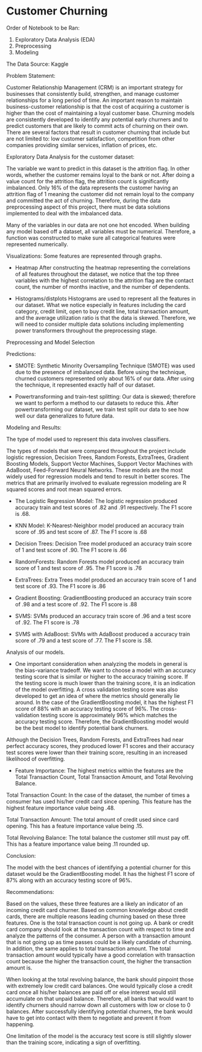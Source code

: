 # Customer Churning

Order of Notebook to be Ran:
1) Exploratory Data Analysis (EDA)
2) Preprocessing
3) Modeling

The Data Source: Kaggle

Problem Statement: 

Customer Relationship Management (CRM) is an important strategy for businesses that consistently build, strengthen, and manage customer relationships for a long period of time. An important reason to maintain business-customer relationship is that the cost of acquiring a customer is higher than the cost of maintaining a loyal customer base. Churning models are consistently developed to identify any potential early churners and to predict customers that are likely to commit acts of churning on their own. There are several factors that result in customer churning that include but are not limited to: low customer satisfaction, competition from other companies providing similar services, inflation of prices, etc. 

Exploratory Data Analysis for the customer dataset:

The variable we want to predict in this dataset is the attrition flag. In other words, whether the customer remains loyal to the bank or not. After doing a value count for the attrition flag, the attrition count is significantly imbalanced. Only 16% of the data represents the customer having an attrition flag of 1 meaning the customer did not remain loyal to the company and committed the act of churning. Therefore, during the data preprocessing aspect of this project, there must be data solutions implemented to deal with the imbalanced data. 

Many of the variables in our data are not one hot encoded. When building any model based off a dataset, all variables must be numerical. Therefore, a function was constructed to make sure all categorical features were represented numerically. 

Visualizations: Some features are represented through graphs.

-	Heatmap
After constructing the heatmap representing the correlations of all features throughout the dataset, we notice that the top three variables with the highest correlation to the attrition flag are the contact count, the number of months inactive, and the number of dependents. 

-	Histograms/distplots
Histograms are used to represent all the features in our dataset. What we notice especially in features including the card category, credit limit, open to buy credit line, total transaction amount, and the average utilization ratio is that the data is skewed. Therefore, we will need to consider multiple data solutions including implementing power transformers throughout the preprocessing stage. 


Preprocessing and Model Selection

Predictions: 

-	SMOTE: 
Synthetic Minority Oversampling Technique (SMOTE) was used due to the presence of imbalanced data. Before using the technique, churned customers represented only about 16% of our data. After using the technique, it represented exactly half of our dataset. 

-	Powertransforming and train-test splitting:
Our data is skewed; therefore we want to perform a method to our datasets to reduce this. After powertransforming our dataset, we train test split our data to see how well our data generalizes to future data. 
 

Modeling and Results:

The type of model used to represent this data involves classifiers.

The types of models that were compared throughout the project include logistic regression, Decision Trees, Random Forests, ExtraTrees, Gradient Boosting Models, Support Vector Machines, Support Vector Machines with AdaBoost, Feed-Forward Neural Networks. These models are the most widely used for regression models and tend to result in better scores. The metrics that are primarily involved to evaluate regression modeling are R squared scores and root mean squared errors.

-	The Logistic Regression Model: The logistic regression produced accuracy train and test scores of .82 and .91 respectively. The F1 score is .68. 

-	KNN Model: K-Nearest-Neighbor model produced an accuracy train score of .95 and test score of .87. The F1 score is .68

-	Decision Trees: Decision Tree model produced an accuracy train score of 1 and test score of .90. The F1 score is .66

-	RandomForests: Random Forests model produced an accuracy train score of 1 and test score of .95. The F1 score is .76

-	ExtraTrees: Extra Trees model produced an accuracy train score of 1 and test score of .93. The F1 score is .86

-	Gradient Boosting: GradientBoosting produced an accuracy train score of .98 and a test score of .92. The F1 score is .88

-	SVMS: SVMs produced an accuracy train score of .96 and a test score of .92. The F1 score is .78

-	SVMS with AdaBoost: SVMs with AdaBoost produced a accuracy train score of .79 and a test score of .77. The F1 score is .58.




Analysis of our models.
- One important consideration when analyzing the models in general is the bias-variance tradeoff. We want to choose a model with an accuracy testing score that is similar or higher to the accuracy training score. If the testing score is much lower than the training score, it is an indication of the model overfitting. A cross validation testing score was also developed to get an idea of where the metrics should generally lie around. In the case of the GradientBoosting model, it has the highest F1 score of 88% with an accuracy testing score of 96%. The cross-validation testing score is approximately 96% which matches the accuracy testing score. Therefore, the GradientBoosting model would be the best model to identify potential bank churners. 

Although the Decision Trees, Random Forests, and ExtraTrees had near perfect accuracy scores, they produced lower F1 scores and their accuracy test scores were lower than their training score, resulting in an increased likelihood of overfitting.

-	Feature Importance: The highest metrics within the features are the Total Transaction Count, Total Transaction Amount, and Total Revolving Balance. 

Total Transaction Count: In the case of the dataset, the number of times a consumer has used his/her credit card since opening. This feature has the highest feature importance value being .48. 

Total Transaction Amount: The total amount of credit used since card opening. This has a feature importance value being .15.

Total Revolving Balance: The total balance the customer still must pay off. This has a feature importance value being .11 rounded up.


Conclusion: 

The model with the best chances of identifying a potential churner for this dataset would be the GradientBoosting model. It has the highest F1 score of 87% along with an accuracy testing score of 96%. 


Recommendations:

Based on the values, these three features are a likely an indicator of an incoming credit card churner. Based on common knowledge about credit cards, there are multiple reasons leading churning based on these three features. One is the total transaction count is not going up. A bank or credit card company should look at the transaction count with respect to time and analyze the patterns of the consumer. A person with a transaction amount that is not going up as time passes could be a likely candidate of churning. In addition, the same applies to total transaction amount. The total transaction amount would typically have a good correlation with transaction count because the higher the transaction count, the higher the transaction amount is. 

When looking at the total revolving balance, the bank should pinpoint those with extremely low credit card balances. One would typically close a credit card once all his/her balances are paid off or else interest would still accumulate on that unpaid balance. Therefore, all banks that would want to identify churners should narrow down all customers with low or close to 0 balances. After successfully identifying potential churners, the bank would have to get into contact with them to negotiate and prevent it from happening.

One limitation of the model is the accuracy test score is still slightly slower than the training score, indicating a sign of overfitting. 




